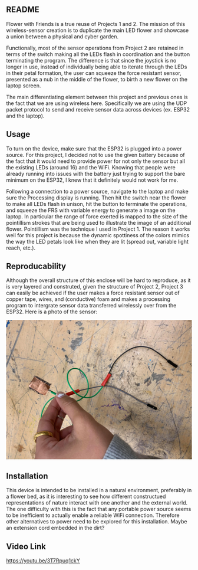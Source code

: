 ## README

Flower with Friends is a true reuse of Projects 1 and 2. The mission of this wireless-sensor creation is to duplicate the main LED flower and showcase a union between a physical and cyber garden.

Functionally, most of the sensor operations from Project 2 are retained in terms of the switch making all the LEDs flash in coordination and the button terminating the program. The difference is that since the joystick is no longer in use, instead of individually being able to iterate through the LEDs in their petal formation, the user can squeeze the force resistant sensor, presented as a nub in the middle of the flower, to birth a new flower on the laptop screen.

The main differentiating element between this project and previous ones is the fact that we are using wireless here. Specifically we are using the UDP packet protocol to send and receive sensor data across devices (ex. ESP32 and the laptop).

## Usage

To turn on the device, make sure that the ESP32 is plugged into a power source. For this project, I decided not to use the given battery because of the fact that it would need to provide power for not only the sensor but all the existing LEDs (around 16) and the WiFi. Knowing that people were already running into issues with the battery just trying to support the bare minimum on the ESP32, I knew that it definitely would not work for me.

Following a connection to a power source, navigate to the laptop and make sure the Processing display is running. Then hit the switch near the flower to make all LEDs flash in unison, hit the button to terminate the operations, and squeeze the FRS with variable energy to generate a image on the laptop. In particular the range of force exerted is mapped to the size of the pointillism strokes that are being used to illustrate the image of an additional flower. Pointillism was the technique I used in Project 1. The reason it works well for this project is because the dynamic spottiness of the colors mimics the way the LED petals look like when they are lit (spread out, variable light reach, etc.).

## Reproducability

Although the overall structure of this enclose will be hard to reproduce, as it is very layered and construted, given the structure of Project 2, Project 3 can easily be achieved if the user makes a force resistant sensor out of copper tape, wires, and (conductive) foam and makes a processing program to intergrate sensor data transferred wirelessly over from the ESP32. Here is a photo of the sensor:

![Sensor](/72786952_749025632188224_5846252209926307840_n.jpg)

## Installation

This device is intended to be installed in a natural environment, preferably in a flower bed, as it is interesting to see how different constructued representations of nature interact with one another and the external world. The one difficulty with this is the fact that any portable power source seems to be inefficient to actually enable a reliable WiFi connection. Therefore other alternatives to power need to be explored for this installation. Maybe an extension cord embedded in the dirt?

## Video Link

https://youtu.be/3T7Rpuq1ckY
